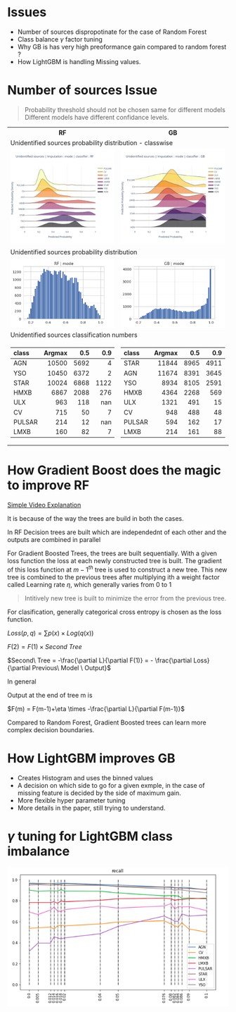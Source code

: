 
# Issues 

*   Number of sources dispropotinate for the case of Random Forest
*   Class balance $\gamma$ factor tuning 
*   Why GB is has very high preoformance gain compared to random forest ?
*   How LightGBM is handling Missing values.

# Number of sources Issue

> Probability threshold should not be chosen same for different models\
> Different models have different confidance levels.

<table>
<tr><th>RF</th><th>GB</th><th>LightGBM</th></tr>
<tr><td colspan=3>Unidentified sources probability distribution - classwise</td></tr>
<tr>
    <td><img src='../temp_res_comp/unid_prob_dist/RF_mode.jpg'></td>
    <td><img src='../temp_res_comp/unid_prob_dist/GB_mode.jpg'></td>
    <td><img src='../temp_res_comp/unid_prob_dist/lightGBM_none.jpg'></td>
</tr>
<tr><td colspan=3>Unidentified sources probability distribution</td></tr>
<tr>
    <td><img src='../temp_res_comp/unid_prob_dist_combined/RF_mode.png'></td>
    <td><img src='../temp_res_comp/unid_prob_dist_combined/GB_mode.png'></td>
    <td><img src='../temp_res_comp/unid_prob_dist_combined/lightGBM_none.png'></td>
</tr>
<tr><td colspan=3>Unidentified sources classification numbers</td></tr>
<tr>
<td>   

| class   |   Argmax |   0.5 |   0.9 |
|:--------|---------:|------:|------:|
| AGN     |    10500 |  5692 |     4 |
| YSO     |    10450 |  6372 |     2 |
| STAR    |    10024 |  6868 |  1122 |
| HMXB    |     6867 |  2088 |   276 |
| ULX     |      963 |   118 |   nan |
| CV      |      715 |    50 |     7 |
| PULSAR  |      214 |    12 |   nan |
| LMXB    |      160 |    82 |     7 |


<td>

| class   |   Argmax |   0.5 |   0.9 |
|:--------|---------:|------:|------:|
| STAR    |    11844 |  8965 |  4911 |
| AGN     |    11674 |  8391 |  3645 |
| YSO     |     8934 |  8105 |  2591 |
| HMXB    |     4364 |  2268 |   569 |
| ULX     |     1321 |   491 |    15 |
| CV      |      948 |   488 |    48 |
| PULSAR  |      594 |   162 |    17 |
| LMXB    |      214 |   161 |    88 |

</td>
<td>

| class   |   Argmax |   0.5 |   0.9 |
|:--------|---------:|------:|------:|
| YSO     |     8972 |  8344 |  6663 |
| AGN     |     8926 |  7114 |  4771 |
| STAR    |     8551 |  7210 |  5572 |
| ULX     |     3436 |  2267 |  1085 |
| CV      |     3288 |  1612 |   653 |
| PULSAR  |     3243 |  2335 |  1437 |
| HMXB    |     3192 |  2192 |  1411 |
| LMXB    |      285 |   195 |   146 |

</td>

</tr>
</table>

# How Gradient Boost does the magic to improve RF


[Simple Video Explanation](https://www.youtube.com/watch?v=TyvYZ26alZs)

It is because of the way the trees are build in both the cases.

In RF Decision trees are built which are independednt of each other and the outputs are combined in parallel

For Gradient Boosted Trees, the trees are built sequentially. With a given loss function the loss at each newly constructed tree is built. The gradient of this loss function at $m-1^{th}$ tree is used to construct a new tree. This new tree is combined to the previous trees after multiplying ith a weight factor called Learning rate $\eta$, which generally varies from 0 to 1 

> Intitively new tree is built to minimize the error from the previous tree.

For clasification, generally categorical cross entropy is chosen as the loss function.

$Loss (p,q) = \sum p(x)\times Log(q(x))$

$F(2) = F(1)\times Second\ Tree$

$Second\ Tree = -\frac{\partial L}{\partial F(1)} = - \frac{\partial Loss}{\partial Previous\ Model \ Output}$

In general 

Output at the end of tree m is 

$F(m) = F(m-1)+\eta \times -\frac{\partial L}{\partial F(m-1)}$

Compared to Random Forest, Gradient Boosted trees can learn more complex decision boundaries.


# How LightGBM improves GB

*   Creates Histogram and uses the binned values
*   A decision on which side to go for a given exmple, in the case of missing feature is decided by the side of maximum gain.
*   More flexible hyper parameter tuning
*   More details in the paper, still trying to understand.

# $\gamma$ tuning for LightGBM class imbalance

<img src = '../plots/higher_models/lightGBM_class_w_tuning.png'>